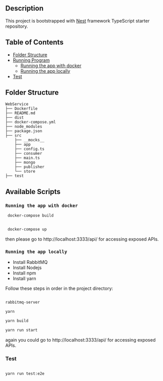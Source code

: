 ## Description

This project is bootstrapped with [Nest](https://github.com/nestjs/nest) framework TypeScript starter repository.

## Table of Contents
- [Folder Structure](#folder-structure)
- [Running Program](#available-scripts)
  - [Running the app with docker](#running-the-app-with-docker)
  - [Running the app locally](#running-the-app-locally)
- [Test](#test)

 ## Folder Structure

```
WebService
├── Dockerfile
├── README.md
├── dist
├── docker-compose.yml
├── node_modules
├── package.json
├── src
    ├── __mocks__
    ├── app
    ├── config.ts
    ├── consumer
    ├── main.ts
    ├── mongo
    ├── publisher
    └── store
├── test
```

## Available Scripts

### `Running the app with docker`

```bash
 docker-compose build


 docker-compose up
```
then please go to http://localhost:3333/api/ for accessing exposed APIs. 

### `Running the app locally`

- Install RabbitMQ
- Install Nodejs
- Install npm
- Install yarn


Follow these steps in order in the project directory:

```bash

rabbitmq-server

yarn

yarn build

yarn run start

```
again you could go to http://localhost:3333/api/ for accessing exposed APIs. 

### Test

```bash

yarn run test:e2e

```
